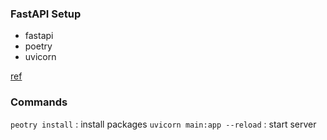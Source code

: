 ### FastAPI Setup
* fastapi
* poetry
* uvicorn

[ref](https://medium.com/@caetanoog/start-your-first-fastapi-server-with-poetry-in-10-minutes-fef90e9604d9)


### Commands

`peotry install` : install packages
`uvicorn main:app --reload` : start server
